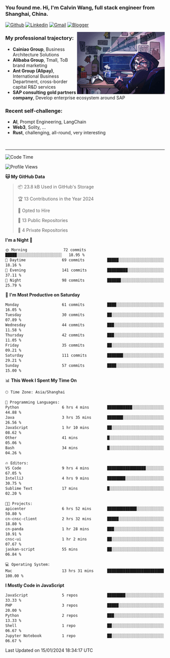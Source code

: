 <!-- Greeting -->
### You found me. Hi, I'm Calvin Wang, full stack engineer from Shanghai, China.

[![Github](https://img.shields.io/badge/-Github-000?style=flat&logo=Github&logoColor=white)](https://github.com/wangjunneil)
[![Linkedin](https://img.shields.io/badge/-LinkedIn-blue?style=flat&logo=Linkedin&logoColor=white)](https://www.linkedin.com/in/wangjunneil/)
[![Gmail](https://img.shields.io/badge/-Gmail-c14438?style=flat&logo=Gmail&logoColor=white)](mailto:wangjunneil@gmail.com)
[![Blogger](https://img.shields.io/badge/-Blogger-gray?style=flat&logo=Blogger&logoColor=white)](https://www.wangjun.dev)

<!--Introduction -->

<img align="right" alt="img" src="https://raw.githubusercontent.com/wangjunneil/wangjunneil/main/imgs/cover_image.png" width="55%" height="auto" />

### My professional trajectory: 
- **Cainiao Group**, Business Architecture Solutions
- **Alibaba Group**, Tmall, ToB brand marketing
- **Ant Group (Alipay)**, International Business Department, cross-border capital R&D services
- **SAP consulting gold partners company**, Develop enterprise ecosystem around SAP
### Recent self-challenge:
- **AI**, Prompt Engineering, LangChain
- **Web3**, Solity, ...
- **Rust**, challenging, all-round, very interesting

<br/>

---
<!-- Your badges -->

<!--START_SECTION:waka-->
![Code Time](http://img.shields.io/badge/Code%20Time-60%20hrs%2031%20mins-blue)

![Profile Views](http://img.shields.io/badge/Profile%20Views-0-blue)

**🐱 My GitHub Data** 

> 📦 23.8 kB Used in GitHub's Storage 
 > 
> 🏆 13 Contributions in the Year 2024
 > 
> 💼 Opted to Hire
 > 
> 📜 13 Public Repositories 
 > 
> 🔑 4 Private Repositories 
 > 
**I'm a Night 🦉** 

```text
🌞 Morning                72 commits          █████░░░░░░░░░░░░░░░░░░░░   18.95 % 
🌆 Daytime                69 commits          █████░░░░░░░░░░░░░░░░░░░░   18.16 % 
🌃 Evening                141 commits         █████████░░░░░░░░░░░░░░░░   37.11 % 
🌙 Night                  98 commits          ██████░░░░░░░░░░░░░░░░░░░   25.79 % 
```
📅 **I'm Most Productive on Saturday** 

```text
Monday                   61 commits          ████░░░░░░░░░░░░░░░░░░░░░   16.05 % 
Tuesday                  30 commits          ██░░░░░░░░░░░░░░░░░░░░░░░   07.89 % 
Wednesday                44 commits          ███░░░░░░░░░░░░░░░░░░░░░░   11.58 % 
Thursday                 42 commits          ███░░░░░░░░░░░░░░░░░░░░░░   11.05 % 
Friday                   35 commits          ██░░░░░░░░░░░░░░░░░░░░░░░   09.21 % 
Saturday                 111 commits         ███████░░░░░░░░░░░░░░░░░░   29.21 % 
Sunday                   57 commits          ████░░░░░░░░░░░░░░░░░░░░░   15.00 % 
```


📊 **This Week I Spent My Time On** 

```text
🕑︎ Time Zone: Asia/Shanghai

💬 Programming Languages: 
Python                   6 hrs 4 mins        ███████████░░░░░░░░░░░░░░   44.88 % 
Java                     3 hrs 35 mins       ███████░░░░░░░░░░░░░░░░░░   26.56 % 
JavaScript               1 hr 10 mins        ██░░░░░░░░░░░░░░░░░░░░░░░   08.62 % 
Other                    41 mins             █░░░░░░░░░░░░░░░░░░░░░░░░   05.06 % 
Bash                     34 mins             █░░░░░░░░░░░░░░░░░░░░░░░░   04.26 % 

🔥 Editors: 
VS Code                  9 hrs 4 mins        █████████████████░░░░░░░░   67.05 % 
IntelliJ                 4 hrs 9 mins        ████████░░░░░░░░░░░░░░░░░   30.75 % 
Sublime Text             17 mins             █░░░░░░░░░░░░░░░░░░░░░░░░   02.20 % 

🐱‍💻 Projects: 
apicenter                6 hrs 52 mins       █████████████░░░░░░░░░░░░   50.80 % 
cn-cnsc-client           2 hrs 32 mins       █████░░░░░░░░░░░░░░░░░░░░   18.80 % 
cn-panda                 1 hr 28 mins        ███░░░░░░░░░░░░░░░░░░░░░░   10.91 % 
cnsc-ui                  1 hr 2 mins         ██░░░░░░░░░░░░░░░░░░░░░░░   07.67 % 
jaskan-script            55 mins             ██░░░░░░░░░░░░░░░░░░░░░░░   06.84 % 

💻 Operating System: 
Mac                      13 hrs 31 mins      █████████████████████████   100.00 % 
```

**I Mostly Code in JavaScript** 

```text
JavaScript               5 repos             ████████░░░░░░░░░░░░░░░░░   33.33 % 
PHP                      3 repos             █████░░░░░░░░░░░░░░░░░░░░   20.00 % 
Python                   2 repos             ███░░░░░░░░░░░░░░░░░░░░░░   13.33 % 
Shell                    1 repo              ██░░░░░░░░░░░░░░░░░░░░░░░   06.67 % 
Jupyter Notebook         1 repo              ██░░░░░░░░░░░░░░░░░░░░░░░   06.67 % 
```




 Last Updated on 15/01/2024 18:34:17 UTC
<!--END_SECTION:waka-->
